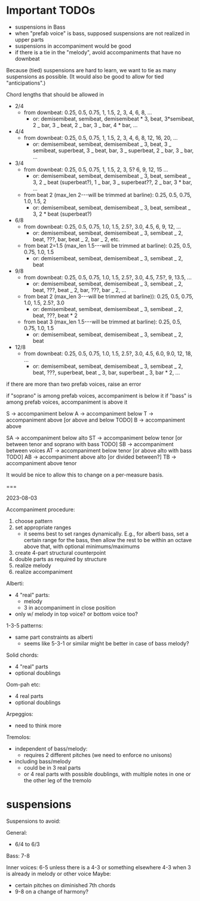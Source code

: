# Important TODOs

- suspensions in Bass
- when "prefab voice" is bass, supposed suspensions are not realized in upper parts
- suspensions in accompaniment would be good
- if there is a tie in the "melody", avoid accompaniments that have no downbeat

Because (tied) suspensions are hard to learn, we want to tie as many suspensions as possible.
(It would also be good to allow for tied "anticipations".)

Chord lengths that should be allowed in

- 2/4
  - from downbeat: 0.25, 0.5, 0.75, 1, 1.5, 2, 3, 4, 6, 8, ...
    - or: demisemibeat, semibeat, demisemibeat * 3, beat, 3*semibeat, 2 _
      bar, 3 _ beat, 2 _ bar, 3 _ bar, 4 \* bar, ...
- 4/4
  - from downbeat: 0.25, 0.5, 0.75, 1, 1.5, 2, 3, 4, 6, 8, 12, 16, 20, ...
    - or: demisemibeat, semibeat, demisemibeat _ 3, beat, 3 _ semibeat,
      superbeat, 3 _ beat, bar, 3 _ superbeat, 2 _ bar, 3 _ bar, ...
- 3/4
  - from downbeat: 0.25, 0.5, 0.75, 1, 1.5, 2, 3, 5? 6, 9, 12, 15 ...
    - or: demisemibeat, semibeat, demisemibeat _ 3, beat, semibeat _ 3, 2 _
      beat (superbeat?), 1 _ bar, 3 _ superbeat??, 2 _ bar, 3 \* bar, ...
  - from beat 2 (max_len 2---will be trimmed at barline): 0.25, 0.5, 0.75,
    1.0, 1.5, 2
    - or: demisemibeat, semibeat, demisemibeat _ 3, beat, semibeat _ 3, 2 \*
      beat (superbeat?)
- 6/8
  - from downbeat: 0.25, 0.5, 0.75, 1.0, 1.5, 2.5?, 3.0, 4.5, 6, 9, 12, ...
    - or: demisemibeat, semibeat, demisemibeat _ 3, semibeat _ 2, beat, ???,
      bar, beat _ 2, bar _ 2, etc.
  - from beat 2=1.5 (max_len 1.5---will be trimmed at barline): 0.25, 0.5, 0.75,
    1.0, 1.5
    - or: demisemibeat, semibeat, demisemibeat _ 3, semibeat _ 2, beat
- 9/8
  - from downbeat: 0.25, 0.5, 0.75, 1.0, 1.5, 2.5?, 3.0, 4.5, 7.5?, 9, 13.5,
    ...
    - or: demisemibeat, semibeat, demisemibeat _ 3, semibeat _ 2, beat, ???,
      beat _ 2, bar, ???, bar _ 2, ...
  - from beat 2 (max_len 3---will be trimmed at barline)): 0.25, 0.5, 0.75,
    1.0, 1.5, 2.5?, 3.0
    - or: demisemibeat, semibeat, demisemibeat _ 3, semibeat _ 2, beat, ???,
      beat \* 2
  - from beat 3 (max_len 1.5---will be trimmed at barline): 0.25, 0.5, 0.75,
    1.0, 1.5
    - or: demisemibeat, semibeat, demisemibeat _ 3, semibeat _ 2, beat
- 12/8
  - from downbeat: 0.25, 0.5, 0.75, 1.0, 1.5, 2.5?, 3.0, 4.5, 6.0, 9.0, 12,
    18, ...
    - or: demisemibeat, semibeat, demisemibeat _ 3, semibeat _ 2, beat, ???,
      superbeat, beat _ 3, bar, superbeat _ 3, bar \* 2, ...


if there are more than two prefab voices, raise an error

if "soprano" is among prefab voices, accompaniment is below it
if "bass" is among prefab voices, accompaniment is above it

S -> accompaniment below
A -> accompaniment below
T -> accompaniment above [or above and below TODO]
B -> accompaniment above

SA -> accompaniment below alto
ST -> accompaniment below tenor [or between tenor and soprano with bass TODO]
SB -> accompaniment between voices
AT -> accompaniment below tenor [or above alto with bass TODO]
AB -> accompaniment above alto [or divided between?]
TB -> accompaniment above tenor

It would be nice to allow this to change on a per-measure basis.

===

2023-08-03

Accompaniment procedure:
1. choose pattern
2. set appropriate ranges
    - it seems best to set ranges dynamically. E.g., for alberti bass, set a certain range for the bass, then allow the rest to be within an octave above that, with optional minimums/maximums
3. create 4-part structural counterpoint
4. double parts as required by structure
5. realize melody
6. realize accompaniment

Alberti:
- 4 "real" parts:
    - melody
    - 3 in accompaniment in close position
- only w/ melody in top voice? or bottom voice too?

1-3-5 patterns:
- same part constraints as alberti
    - seems like 5-3-1 or similar might be better in case of bass melody?

Solid chords:
- 4 "real" parts
- optional doublings

Oom-pah etc:
- 4 real parts
- optional doublings

Arpeggios:
- need to think more

Tremolos:
- independent of bass/melody:
    - requires 2 different pitches (we need to enforce no unisons)
- including bass/melody
    - could be in 3 real parts
    - or 4 real parts with possible doublings, with multiple notes in one or the other leg of the tremolo


# suspensions

Suspensions to avoid:

General:
- 6/4 to 6/3

Bass:
7-8

Inner voices:
6-5 unless there is a 4-3 or something elsewhere
4-3 when 3 is already in melody or other voice
Maybe: 
- certain pitches on diminished 7th chords
- 9-8 on a change of harmony?
